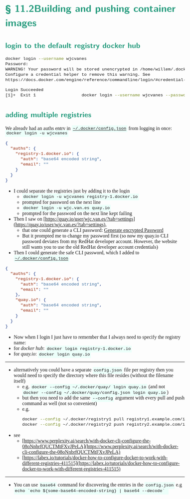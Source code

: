 <style>
body {
  font-family: "Gentium Basic", Cardo , "Linux Libertine o", "Palatino Linotype", Cambria, serif;
  font-size: 100% !important;
  padding-right: 12%;
}
code {
  padding: 0.25em;
	
  white-space: pre;
  font-family: "Tlwg mono", Consolas, "Liberation Mono", Menlo, Courier, monospace;
	
  background-color: #ECFFFA;
  //border: 1px solid #ccc;
  //border-radius: 3px;
}

kbd {
  display: inline-block;
  padding: 3px 5px;
  font-family: "Tlwg mono", Consolas, "Liberation Mono", Menlo, Courier, monospace;
  line-height: 10px;
  color: #555;
  vertical-align: middle;
  background-color: #ECFFFA;
  border: solid 1px #ccc;
  border-bottom-color: #bbb;
  border-radius: 3px;
  box-shadow: inset 0 -1px 0 #bbb;
}

h1,h2,h3,h4,h5 {
  color: #269B7D; 
  font-family: "fira sans", "Latin Modern Sans", Calibri, "Trebuchet MS", sans-serif;
}

</style>

# § 11.2Building and pushing container images

## login to the default registry docker hub
```bash
docker login --username wjcvanes
Password: 
WARNING! Your password will be stored unencrypted in /home/willem/.docker/config.json.
Configure a credential helper to remove this warning. See
https://docs.docker.com/engine/reference/commandline/login/#credential-stores

Login Succeeded
[1]+  Exit 1                  docker login --username wjcvanes --password sn

```


## adding multiple registries
We already had an auths entry in [`~/.docker/config.json`](~/.docker/config.json)
from logging in once:
`docker login -u wjcvanes`
```json
{
  "auths": {
    "registry-1.docker.io": {
      "auth": "base64 encoded string",
      "email": ""
    }
  }  
}
```
- I could separate the registries just by adding it to the login
  - `docker login -u wjcvanes registry-1.docker.io`
  - prompted for password on the next line
  - `docker login -u wjc.van.es quay.io`
  - prompted for the password on the next line kept failing
- Then I saw on [https://quay.io/user/wjc.van.es/?tab=settings](https://quay.io/user/wjc.van.es/?tab=settings), 
  - that one could generate a CLI password: [Generate encrypted Password]()
  - But it prompted me to change my password first (so now my quay.io CLI password deviates from my RedHat developer
    account. However, the website still wants you to use the old RedHat developer account credentials)
- Then I could generate the safe CLI password, which I added to [`~/.docker/config.json`](~/.docker/config.json)
```json
{
  "auths": {
    "registry-1.docker.io": {
      "auth": "base64 encoded string",
      "email": ""
    },
    "quay.io": {
      "auth": "base64 encoded string",
      "email": ""
    }
  }
}
```
- Now when I login I just have to remember that I always need to specify the registry name:
 - for _docker hub_:
   `docker login registry-1.docker.io`
 - for _quay.io_:
   `docker login quay.io`


----


- alternatively you could have a separate `config.json` file per registry then you would need to specify the directory
  where this file resides (without the filename itself)
  - e.g. `docker --config ~/.docker/quay/ login quay.io` (and not `docker --config ~/.docker/quay/config.json login quay.io`)
  - but then you need to add the same `--config` argument with every pull and push command as well (not so convenient)
  - e.g.
    ```bash
    docker --config ~/.docker/registry1 pull registry1.example.com/image:tag
    docker --config ~/.docker/registry2 push registry2.example.com/image:tag
    ```
- see 
  - [https://www.perplexity.ai/search/with-docker-cli-configure-the-08oNnbrfQUCTMtFXvJPeLA](https://www.perplexity.ai/search/with-docker-cli-configure-the-08oNnbrfQUCTMtFXvJPeLA)
  - [https://labex.io/tutorials/docker-how-to-configure-docker-to-work-with-different-registries-411515](https://labex.io/tutorials/docker-how-to-configure-docker-to-work-with-different-registries-411515)


----


- You can use `base64` command for discovering the entries in the `config.json`
  e.g ``echo `echo ${some-base64-encoded-string} | base64 --decode` ``